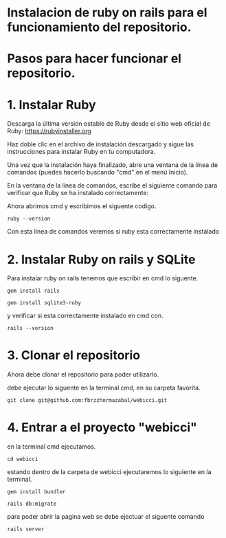 # Instalacion de ruby on rails para el funcionamiento del repositorio.
# Pasos para hacer funcionar el repositorio.

# 1. Instalar Ruby
Descarga la última versión estable de Ruby desde el sitio web oficial de Ruby: https://rubyinstaller.org

Haz doble clic en el archivo de instalación descargado y sigue las instrucciones para instalar Ruby en tu computadora.

Una vez que la instalación haya finalizado, abre una ventana de la línea de comandos (puedes hacerlo buscando "cmd" en el menú Inicio).

En la ventana de la línea de comandos, escribe el siguiente comando para verificar que Ruby se ha instalado correctamente:

Ahora abrimos cmd y escribimos el siguente codigo.
```
ruby --version
```
Con esta linea de comandos veremos si ruby esta correctamente instalado 

# 2. Instalar Ruby on rails y SQLite
Para instalar ruby on rails tenemos que escribir en cmd lo siguente.

```
gem install rails
```
```
gem install sqlite3-ruby
```

y verificar si esta correctamente instalado en cmd con.

```
rails --version
```

# 3. Clonar el repositorio
Ahora debe clonar el repositorio para poder utilizarlo.

debe ejecutar lo siguente en la terminal cmd, en su carpeta favorita.
```
git clone git@github.com:fbrzzhormazabal/webicci.git
```

# 4. Entrar a el proyecto "webicci"
en la terminal cmd ejecutamos.

```
cd webicci
```

estando dentro de la carpeta de webicci ejecutaremos lo siguiente en la terminal.

```
gem install bundler
```

```
rails db:migrate
```

para poder abrir la pagina web se debe ejectuar el siguente comando

```
rails server
```
